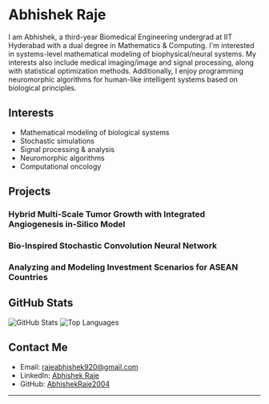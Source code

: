 # Abhishek Raje

I am Abhishek, a third-year Biomedical Engineering undergrad at IIT Hyderabad with a dual degree in Mathematics & Computing. I'm interested in systems-level mathematical modeling of biophysical/neural systems. My interests also include medical imaging/image and signal processing, along with statistical optimization methods. Additionally, I enjoy programming neuromorphic algorithms for human-like intelligent systems based on biological principles.

##  Interests
- Mathematical modeling of biological systems
- Stochastic simulations
- Signal processing & analysis
- Neuromorphic algorithms
- Computational oncology


##   Projects

### Hybrid Multi-Scale Tumor Growth with Integrated Angiogenesis in-Silico Model

### Bio-Inspired Stochastic Convolution Neural Network

### Analyzing and Modeling  Investment Scenarios for ASEAN Countries


## GitHub Stats
![GitHub Stats](https://github-readme-stats.vercel.app/api?username=AbhishekRaje2004&show_icons=true&theme=radical)
![Top Languages](https://github-readme-stats.vercel.app/api/top-langs/?username=AbhishekRaje2004&layout=compact&theme=radical)

##  Contact Me
- Email: rajeabhishek920@gmail.com
- LinkedIn: [Abhishek Raje](https://www.linkedin.com/in/abhishek-raje-309ba4252/)
- GitHub: [AbhishekRaje2004](https://github.com/AbhishekRaje2004)

---
